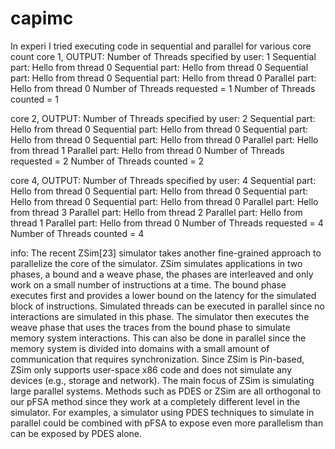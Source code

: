 # capimc
In experi I tried executing code in sequential and parallel for various core count
core 1,
OUTPUT:
Number of Threads specified by user: 1
Sequential part: Hello from thread 0
Sequential part: Hello from thread 0
Sequential part: Hello from thread 0
Sequential part: Hello from thread 0
Parallel part: Hello from thread 0
Number of Threads requested = 1
Number of Threads counted = 1

core 2,
OUTPUT:
Number of Threads specified by user: 2
Sequential part: Hello from thread 0
Sequential part: Hello from thread 0
Sequential part: Hello from thread 0
Sequential part: Hello from thread 0
Parallel part: Hello from thread 1
Parallel part: Hello from thread 0
Number of Threads requested = 2
Number of Threads counted = 2

core 4,
OUTPUT:
Number of Threads specified by user: 4
Sequential part: Hello from thread 0
Sequential part: Hello from thread 0
Sequential part: Hello from thread 0
Sequential part: Hello from thread 0
Parallel part: Hello from thread 3
Parallel part: Hello from thread 2
Parallel part: Hello from thread 1
Parallel part: Hello from thread 0
Number of Threads requested = 4
Number of Threads counted = 4

info:
The recent ZSim[23] simulator takes another fine-grained
approach to parallelize the core of the simulator. ZSim simulates
applications in two phases, a bound and a weave phase, the
phases are interleaved and only work on a small number of
instructions at a time. The bound phase executes first and
provides a lower bound on the latency for the simulated block
of instructions. Simulated threads can be executed in parallel
since no interactions are simulated in this phase. The simulator
then executes the weave phase that uses the traces from the
bound phase to simulate memory system interactions. This can
also be done in parallel since the memory system is divided into
domains with a small amount of communication that requires
synchronization. Since ZSim is Pin-based, ZSim only supports
user-space x86 code and does not simulate any devices (e.g.,
storage and network). The main focus of ZSim is simulating
large parallel systems.
Methods such as PDES or ZSim are all orthogonal to our
pFSA method since they work at a completely different level in
the simulator. For examples, a simulator using PDES techniques
to simulate in parallel could be combined with pFSA to expose
even more parallelism than can be exposed by PDES alone.
